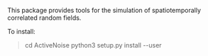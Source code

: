 This package provides tools for the simulation of spatiotemporally correlated random fields.

To install:
> cd ActiveNoise
> python3 setup.py install --user
